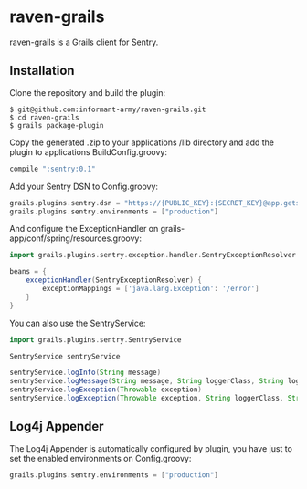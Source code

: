 raven-grails
============

raven-grails is a Grails client for Sentry.

Installation
------------

Clone the repository and build the plugin:

    $ git@github.com:informant-army/raven-grails.git
    $ cd raven-grails
    $ grails package-plugin

Copy the generated .zip to your applications /lib directory and add the plugin to applications BuildConfig.groovy:

```groovy
compile ":sentry:0.1"
```

Add your Sentry DSN to Config.groovy:

```groovy
grails.plugins.sentry.dsn = "https://{PUBLIC_KEY}:{SECRET_KEY}@app.getsentry.com/{PATH}{PROJECT_ID}"
grails.plugins.sentry.environments = ["production"]
```

And configure the ExceptionHandler on grails-app/conf/spring/resources.groovy:

```groovy
import grails.plugins.sentry.exception.handler.SentryExceptionResolver

beans = {
    exceptionHandler(SentryExceptionResolver) {
        exceptionMappings = ['java.lang.Exception': '/error']
    }
}
```

You can also use the SentryService:

```groovy
import grails.plugins.sentry.SentryService

SentryService sentryService

sentryService.logInfo(String message)
sentryService.logMessage(String message, String loggerClass, String logLevel)
sentryService.logException(Throwable exception)
sentryService.logException(Throwable exception, String loggerClass, String logLevel)
```

Log4j Appender
--------------

The Log4j Appender is automatically configured by plugin, you have just to set the enabled environments on Config.groovy:

```groovy
grails.plugins.sentry.environments = ["production"]
```

